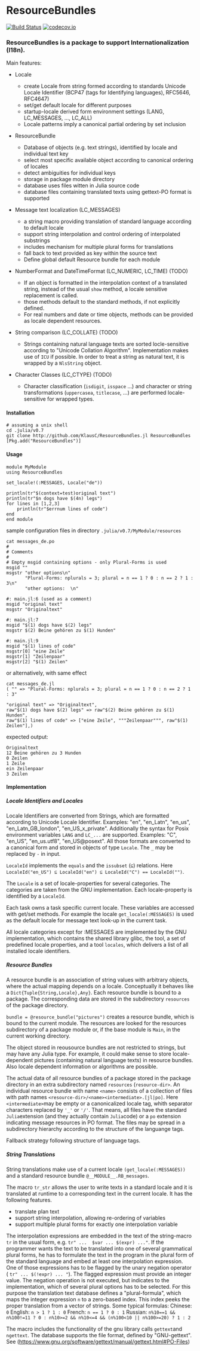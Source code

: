 # ResourceBundles

[![Build Status](https://travis-ci.org/KlausC/ResourceBundles.jl.svg?branch=master)](https://travis-ci.org/KlausC/ResourceBundles.jl)
[![codecov.io](http://codecov.io/github/KlausC/ResourceBundles.jl/coverage.svg?branch=master)](http://codecov.io/github/KlausC/ResourceBundles.jl?branch=master)

### ResourceBundles is a package to support Internationalization (I18n).
Main features:

* Locale
  * create Locale from string formed according to standards Unicode Locale Identifier (BCP47 (tags for Identifying languages), RFC5646, RFC4647)
  * set/get default locale for different purposes
  * startup-locale derived form environment settings (LANG, LC_MESSAGES, ..., LC_ALL)
  * Locale patterns imply a canonical partial ordering by set inclusion

* ResourceBundle
  * Database of objects (e.g. text strings), identified by locale and individual text key
  * select most specific available object according to canonical ordering of locales
  * detect ambiguities for individual keys
  * storage in package module directory
  * database uses files witten in Julia source code
  * database files containing translated texts using gettext-PO format is supported

* Message text localization (LC_MESSAGES)
  * a string macro providing translation of standard language according to default locale
  * support string interpolation and control ordering of interpolated substrings
  * includes mechanism for multiple plural forms for translations
  * fall back to text provided as key within the source text
  * Define global default Resource bundle for each module

* NumberFormat and DateTimeFormat (LC_NUMERIC, LC_TIME) (TODO)
  * If an object is formatted in the interpolation context of a translated string, instead 
  of the usual `show` method, a locale sensitive replacement is called.
  * those methods default to the standard methods, if not explicitly defined.
  * For real numbers and date or time objects, methods can be provided as locale dependent resources.

* String comparison (LC_COLLATE) (TODO)
  * Strings containing natural language texts are sorted locle-sensitive according to
  "Unicode Collation Algorithm". Implementation makes use of `ICU` if possible. In order to treat a string as natural text, it is wrapped by a `NlsString` object.

* Character Classes (LC_CTYPE) (TODO)
  * Character classification (`isdigit`, `isspace` ...) and character or string transformations
  (`uppercasea`, `titlecase`, ...) are performed locale-sensitive for wrapped types.

#### Installation

```
# assuming a unix shell
cd .julia/v0.7
git clone http://github.com/KlausC/ResourceBundles.jl ResourceBundles
[Pkg.add("ResourceBundles")]

```

#### Usage

```
module MyModule
using ResourceBundles

set_locale!(:MESSAGES, Locale("de"))

println(tr"$(context=test)original text")
println(tr"$n dogs have $(4n) legs")
for lines in [1,2,3]
    println(tr"$errnum lines of code")
end
end module
```
sample configuration files in directory `.julia/v0.7/MyModule/resources`

```
cat messages_de.po
#
# Comments
#
# Empty msgid containing options - only Plural-Forms is used
msgid ""
msgstr "other options\n"
       "Plural-Forms: nplurals = 3; plural = n == 1 ? 0 : n == 2 ? 1 : 3\n"
       "other options:  \n"

#: main.jl:6 (used as a comment)
msgid "original text"
msgstr "Originaltext"

#: main.jl:7
msgid "$(1) dogs have $(2) legs"
msgstr $(2) Beine gehören zu $(1) Hunden"

#: main.jl:9
msgid "$(1) lines of code"
msgstr[0] "eine Zeile"
msgstr[1] "Zeilenpaar"
msgstr[2] "$(1) Zeilen" 
```
or alternatively, with same effect
```
cat messages_de.jl
( "" => "Plural-Forms: nplurals = 3; plural = n == 1 ? 0 : n == 2 ? 1 : 3"

"original text" => "Originaltext",
raw"$(1) dogs have $(2) legs" => raw"$(2) Beine gehören zu $(1) Hunden",
raw"$(1) lines of code" => ["eine Zeile", """Zeilenpaar""", raw"$(1) Zeilen"],) 
```

expected output:
```
Originaltext
12 Beine gehören zu 3 Hunden
0 Zeilen
1 Zeile
ein Zeilenpaar
3 Zeilen
```

#### Implementation

##### Locale Identifiers and Locales

Locale Identifiers are converted from Strings, which are formatted according to Unicode Locale Identifier.
Examples: "en", "en_Latn", "en_us", "en_Latn_GB_london", "en_US_x_private".
Additionally the syntax for Posix environment variables `LANG` and `LC_...` are
supported.
Examples: "C", "en_US", "en_us.utf8", "en_US@posext".
All those formats are converted to a canonical form and stored in objects of type `Locale`.
The `_` may be replaced by `-` in input.

`LocaleId` implements the `equals` and the `issubset` (`⊆`) relations. 
Here `LocaleId("en_US") ⊆ LocaleId("en") ⊆ LocaleId("C") == LocaleId("")`.

The `Locale` is a set of locale-properties for several categories. The categories are taken
from the GNU implementation. Each locale-property is identified by a `LocaleId`.

Each task owns a task specific current locale.
These variables are accessed with get/set methods.
For example the locale `get_locale(:MESSAGES)` is used as the default locale for message
text look-up in the current task.

All locale categories except for :MESSAGES are implemented by the GNU implementation, which contains the shared library glibc, the tool, a set of predefined locale properties, and a tool `locales`, which delivers a list of all installed locale identifiers.

##### Resource Bundles

A resource bundle is an association of string values with arbitrary objects, where the
actual mapping depends on a locale.
Conceptually it behaves like a `Dict{Tuple{String,Locale},Any}`.
Each resource bundle is bound to a package. The corresponding data are stored in the
subdirectory `resources` of the package directory.

`bundle = @resource_bundle("pictures")` creates a resource bundle, which is bound
to the current module.
The resources are looked for the resources subdirectory of a package module or, if the
base module is `Main`, in the current working directory.

The object stored in reousource bundles are not restricted to strings, but may have any Julia type.
For example, it could make sense to store locale-dependent pictures (containing natural language texts) in resource bundles. Also locale dependent information or algorithms are possible.

The actual data of all resource bundles of a package stored in the package directory in an extra subdirectory named `resources` (`resource-dir>`. An individual resource bundle with name `<name>` consists of a collection of files with path names
`<resource-dir>/<name><intermediate>.[jl|po]`. Here `<intermediate>`may be empty or a canonicalized locale tag, whith separator characters replaced by `'_'` or `'/'`. That means, all files have the standard `Julia`extension (and they actually contain `Julia`code) or a `po`
extension indicating message resources in PO format. The files may be spread in a subdirectory hierarchy according to the structure of the languange tags.

Fallback strategy following structure of language tags.


##### String Translations

String translations make use of a current locale `(get_locale(:MESSAGES))` and a standard resource bundle `@__MODULE__.RB_messages`.

The macro `tr_str` allows the user to write texts in a standard locale and it is translated
at runtime to a corresponding text in the current locale.
It has the following features.

 * translate plan text
 * support string interpolation, allowing re-ordering of variables
 * support multiple plural forms for exactly one interpolation variable

The interpolation expressions are embedded in the text of the string-macro `tr` in the usual
form, e.g. `tr" ...  $var ... $(expr) ..."`.
If the programmer wants the text to be translated into one of several grammatical plural forms,
he has to formulate the text in the program in the plural form of the standard language and
embed at least one interpolation expression. One of those expressions has to be flagged by
the unary negation operator ( `tr" ... $(!expr) ... "`). The flagged expression must provide an
integer value. The negation operation is not executed, but indicates to the implementation,
which of several plural options has to be selected.
For this purpose the translation text database defines a "plural-formula", which maps the
integer expression `n` to a zero-based index. This index peeks the proper translation from a
vector of strings.
Some typical formulas:
Chinese: `0`
English: `n > 1 ? 1 : 0`
French:  `n == 1 ? 0 : 1`
Russian: `n%10==1 && n%100!=11 ? 0 : n%10>=2 && n%10<=4 && (n%100<10 || n%100>=20) ? 1 : 2`

The macro includes the functionality of the gnu library calls `gettext`and `ngettext`.
The database supports the file format, defined by "GNU-gettext".
See (https://www.gnu.org/software/gettext/manual/gettext.html#PO-Files)

